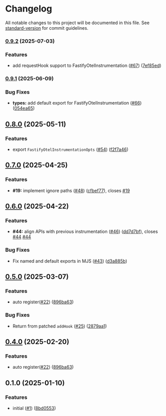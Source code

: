 # Changelog

All notable changes to this project will be documented in this file. See [standard-version](https://github.com/conventional-changelog/standard-version) for commit guidelines.

### [0.9.2](https://github.com/fastify/otel/compare/v0.9.1...v0.9.2) (2025-07-03)


### Features

* add requestHook support to FastifyOtelInstrumentation ([#67](https://github.com/fastify/otel/issues/67)) ([7ef85ed](https://github.com/fastify/otel/commit/7ef85ed7c095fbda38b4fd864e89a620658970b3))

### [0.9.1](https://github.com/fastify/otel/compare/v0.9.0...v0.9.1) (2025-06-09)


### Bug Fixes

* **types:** add default export for FastifyOtelInstrumentation ([#66](https://github.com/fastify/otel/issues/66)) ([054ea65](https://github.com/fastify/otel/commit/054ea65f076916f8218981144a4a8eb961e59d3e))

## [0.8.0](https://github.com/fastify/otel/compare/v0.7.0...v0.8.0) (2025-05-11)


### Features

* export `FastifyOtelInstrumentationOpts` ([#54](https://github.com/fastify/otel/issues/54)) ([f2f7a46](https://github.com/fastify/otel/commit/f2f7a46019aca5fa4b91c4141bba3b1258760fe9))

## [0.7.0](https://github.com/fastify/otel/compare/v0.6.0...v0.7.0) (2025-04-25)


### Features

* **#19:** implement ignore paths ([#48](https://github.com/fastify/otel/issues/48)) ([cfbef77](https://github.com/fastify/otel/commit/cfbef7772ca41386499de4210c19b869ac57ca43)), closes [#19](https://github.com/fastify/otel/issues/19)

## [0.6.0](https://github.com/fastify/otel/compare/v0.5.2...v0.6.0) (2025-04-22)


### Features

* **#44:** align APIs with previous instrumentation ([#46](https://github.com/fastify/otel/issues/46)) ([dd7d7bf](https://github.com/fastify/otel/commit/dd7d7bf512aeb3696d0b15a379263b5a3f0b1ecb)), closes [#44](https://github.com/fastify/otel/issues/44) [#44](https://github.com/fastify/otel/issues/44)


### Bug Fixes

* Fix named and default exports in MJS ([#43](https://github.com/fastify/otel/issues/43)) ([d3a885b](https://github.com/fastify/otel/commit/d3a885b9306346687067e69dc9943128c6cc79b1))

## [0.5.0](https://github.com/fastify/otel/compare/v0.3.0...v0.5.0) (2025-03-07)


### Features

* auto register([#22](https://github.com/fastify/otel/issues/22)) ([896ba63](https://github.com/fastify/otel/commit/896ba63d28f7c5d228353bd143b0467b6655deb9))


### Bug Fixes

* Return from patched `addHook` ([#25](https://github.com/fastify/otel/issues/25)) ([2879aa1](https://github.com/fastify/otel/commit/2879aa172d9721a464ffe73bafc295ad8fbbddb4))

## [0.4.0](https://github.com/fastify/otel/compare/v0.3.0...v0.4.0) (2025-02-20)


### Features

* auto register([#22](https://github.com/fastify/otel/issues/22)) ([896ba63](https://github.com/fastify/otel/commit/896ba63d28f7c5d228353bd143b0467b6655deb9))

## 0.1.0 (2025-01-10)


### Features

* initial ([#1](https://github.com/fastify/otel/issues/1)) ([8bd0553](https://github.com/fastify/otel/commit/8bd05537d1c1e5e05180c028b3d7fa7afc87f6a4))
